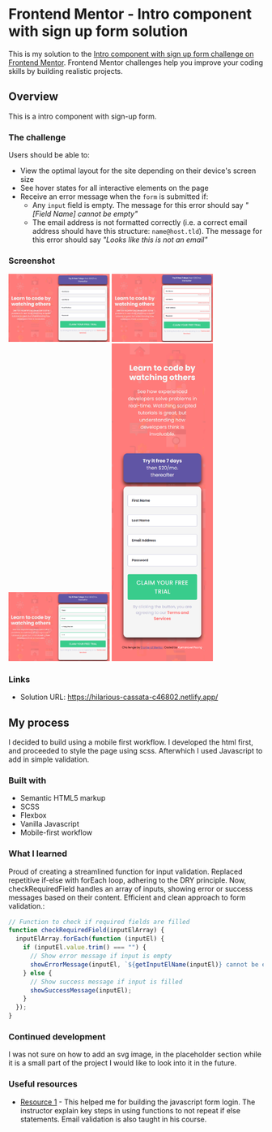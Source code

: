 # Frontend Mentor - Intro component with sign up form solution

This is my solution to the [Intro component with sign up form challenge on Frontend Mentor](https://www.frontendmentor.io/challenges/intro-component-with-signup-form-5cf91bd49edda32581d28fd1). Frontend Mentor challenges help you improve your coding skills by building realistic projects.

## Overview

This is a intro component with sign-up form.

### The challenge

Users should be able to:

- View the optimal layout for the site depending on their device's screen size
- See hover states for all interactive elements on the page
- Receive an error message when the `form` is submitted if:
  - Any `input` field is empty. The message for this error should say _"[Field Name] cannot be empty"_
  - The email address is not formatted correctly (i.e. a correct email address should have this structure: `name@host.tld`). The message for this error should say _"Looks like this is not an email"_

### Screenshot

<img src="image.png" alt="Desktop view" width="200"/>
<img src="image-1.png" alt="Desktop view with form validation failed" width="200"/>
<img src="image-2.png" alt="Desktop view with form validation passed" width="200"/>
<img src="image-3.png" alt="Mobile view" width="200"/>

### Links

- Solution URL: https://hilarious-cassata-c46802.netlify.app/

## My process

I decided to build using a mobile first workflow. I developed the html first, and proceeded to style the page using scss. Afterwhich I used Javascript to add in simple validation.

### Built with

- Semantic HTML5 markup
- SCSS
- Flexbox
- Vanilla Javascript
- Mobile-first workflow

### What I learned

Proud of creating a streamlined function for input validation. Replaced repetitive if-else with forEach loop, adhering to the DRY principle. Now, checkRequiredField handles an array of inputs, showing error or success messages based on their content. Efficient and clean approach to form validation.:

```js
// Function to check if required fields are filled
function checkRequiredField(inputElArray) {
  inputElArray.forEach(function (inputEl) {
    if (inputEl.value.trim() === "") {
      // Show error message if input is empty
      showErrorMessage(inputEl, `${getInputElName(inputEl)} cannot be empty!`);
    } else {
      // Show success message if input is filled
      showSuccessMessage(inputEl);
    }
  });
}
```

### Continued development

I was not sure on how to add an svg image, in the placeholder section while it is a small part of the project I would like to look into it in the future.

### Useful resources

- [Resource 1](https://www.udemy.com/course/web-projects-with-vanilla-javascript/) - This helped me for building the javascript form login. The instructor explain key steps in using functions to not repeat if else statements. Email validation is also taught in his course.
